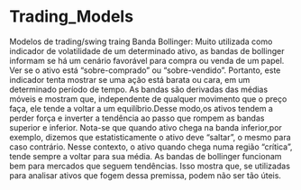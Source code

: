 # Trading_Models
Modelos de trading/swing traing
Banda Bollinger:
Muito utilizada como indicador de volatilidade de um determinado ativo, as bandas de bollinger informam se há um cenário favorável para compra ou venda de um papel. Ver se o ativo está “sobre-comprado” ou “sobre-vendido”. Portanto, este indicador tenta mostrar se uma ação está barata ou cara, em um determinado período de tempo.
As bandas são derivadas das médias móveis e mostram que, independente de qualquer movimento que o preço faça, ele tende a voltar a um equilíbrio.Desse modo,os ativos tendem a perder força e inverter a tendência ao passo que rompem as bandas superior e inferior.
Nota-se que  quando ativo chega na banda inferior,por exemplo, dizemos que estatisticamente o ativo deve “saltar”, o mesmo para caso contrário. Nesse contexto, o ativo quando chega numa região “crítica”, tende sempre a voltar para sua média.
As bandas de bollinger funcionam bem para mercados que seguem tendências. Isso mostra que, se utilizadas para analisar ativos que fogem dessa premissa, podem não ser tão úteis.
